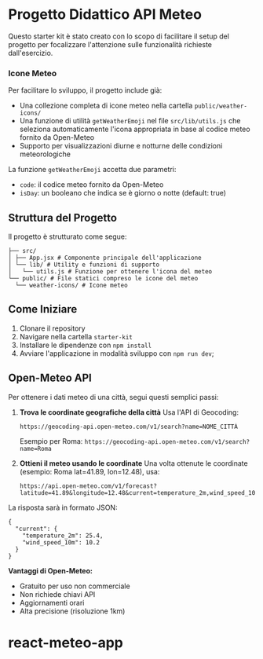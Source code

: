 # Progetto Didattico API Meteo

Questo starter kit è stato creato con lo scopo di facilitare il setup del progetto per focalizzare l'attenzione sulle funzionalità richieste dall'esercizio.

### Icone Meteo

Per facilitare lo sviluppo, il progetto include già:

- Una collezione completa di icone meteo nella cartella `public/weather-icons/`
- Una funzione di utilità `getWeatherEmoji` nel file `src/lib/utils.js` che seleziona automaticamente l'icona appropriata in base al codice meteo fornito da Open-Meteo
- Supporto per visualizzazioni diurne e notturne delle condizioni meteorologiche

La funzione `getWeatherEmoji` accetta due parametri:

- `code`: il codice meteo fornito da Open-Meteo
- `isDay`: un booleano che indica se è giorno o notte (default: true)

## Struttura del Progetto

Il progetto è strutturato come segue:

```
├── src/
│ ├── App.jsx # Componente principale dell'applicazione
│ └── lib/ # Utility e funzioni di supporto
│   └── utils.js # Funzione per ottenere l'icona del meteo
└── public/ # File statici compreso le icone del meteo
  └── weather-icons/ # Icone meteo
```

## Come Iniziare

1. Clonare il repository
2. Navigare nella cartella `starter-kit`
3. Installare le dipendenze con `npm install`
4. Avviare l'applicazione in modalità sviluppo con `npm run dev`;

## Open-Meteo API

Per ottenere i dati meteo di una città, segui questi semplici passi:

1. **Trova le coordinate geografiche della città**
   Usa l'API di Geocoding:

   ```
   https://geocoding-api.open-meteo.com/v1/search?name=NOME_CITTÀ
   ```

   Esempio per Roma: `https://geocoding-api.open-meteo.com/v1/search?name=Roma`

2. **Ottieni il meteo usando le coordinate**
   Una volta ottenute le coordinate (esempio: Roma lat=41.89, lon=12.48), usa:
   ```
   https://api.open-meteo.com/v1/forecast?latitude=41.89&longitude=12.48&current=temperature_2m,wind_speed_10m
   ```

La risposta sarà in formato JSON:

```
{
  "current": {
    "temperature_2m": 25.4,
    "wind_speed_10m": 10.2
  }
}
```

**Vantaggi di Open-Meteo:**

- Gratuito per uso non commerciale
- Non richiede chiavi API
- Aggiornamenti orari
- Alta precisione (risoluzione 1km)
# react-meteo-app
